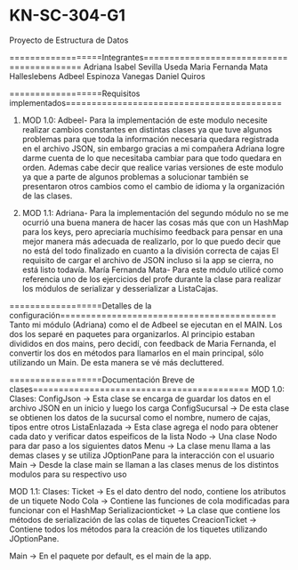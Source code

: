 # KN-SC-304-G1
Proyecto de Estructura de Datos 

==================Integrantes==========================================
Adriana Isabel Sevilla Useda
Maria Fernanda Mata Halleslebens
Adbeel Espinoza Vanegas
Daniel Quiros

==================Requisitos implementados==========================================

1. MOD 1.0: Adbeel-
Para la implementación de este modulo necesite realizar cambios constantes en distintas clases ya que tuve algunos problemas para que toda la información necesaria quedara registrada
en el archivo JSON, sin embargo gracias a mi compañera Adriana logre darme cuenta de lo que necesitaba cambiar para que todo quedara en orden. Ademas cabe decir que realice varias
versiones de este modulo ya que a parte de algunos problemas a solucionar también se presentaron otros cambios como el cambio de idioma y la organización de las clases.

3. MOD 1.1: Adriana-
Para la implementación del segundo módulo no se me ocurrió una buena manera de hacer las cosas más que con un HashMap para los keys, pero apreciaría muchísimo feedback
para pensar en una mejor manera más adecuada de realizarlo, por lo que puedo decir que no está del todo finalizado en cuanto a la división correcta de cajas
El requisito de cargar el archivo de JSON incluso si la app se cierra, no está listo todavía.
María Fernanda Mata-
Para este módulo utilicé como referencia uno de los ejercicios del profe durante la clase para realizar los módulos de serializar y desserializar a ListaCajas.



==================Detalles de la configuración==========================================
Tanto mi módulo (Adriana) como el de Adbeel se ejecutan en el MAIN. Los dos los separé en paquetes para organizarlos. 
Al principio estaban divididos en dos mains, pero decidí, con feedback de Maria Fernanda, 
el convertir los dos en métodos para llamarlos en el main principal, sólo utilizando un Main. 
De esta manera se vé más decluttered.

==================Documentación Breve de clases==========================================
MOD 1.0:
Clases:
ConfigJson -> Esta clase se encarga de guardar los datos en el archivo JSON en un inicio y luego los carga
ConfigSucursal -> De esta clase se obtienen los datos de la sucursal como el nombre, numero de cajas, tipos entre otros
ListaEnlazada -> Esta clase agrega el nodo para obtener cada dato y verificar datos espeificos de la lista
Nodo -> Una clase Nodo para dar paso a los siguientes datos
Menu -> La clase menu llama a las demas clases y se utiliza JOptionPane para la interacción con el usuario
Main -> Desde la clase main se llaman a las clases menus de los distintos modulos para su respectivo uso

MOD 1.1: 
Clases:
Ticket -> Es el dato dentro del nodo, contiene los atributos de un tiquete
Nodo 
Cola -> Contiene las funciones de cola modificadas para funcionar con el HashMap
Serializacionticket -> La clase que contiene los métodos de serialización de las colas de tiquetes
CreacionTicket -> Contiene todos los métodos para la creación de los tiquetes utilizando
JOptionPane.

Main -> En el paquete por default, es el main de la app.
